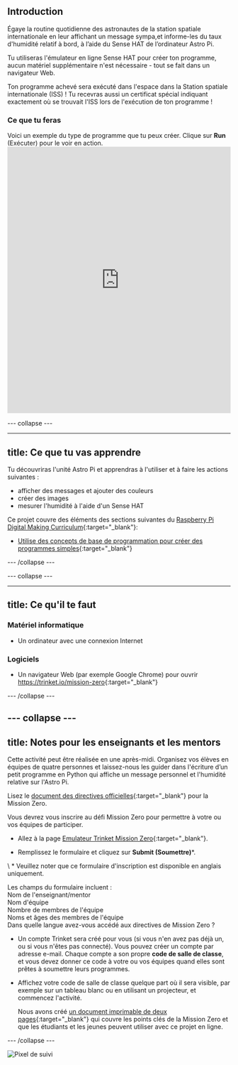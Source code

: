 ## Introduction

Égaye la routine quotidienne des astronautes de la station spatiale internationale en leur affichant un message sympa,et informe-les du taux d'humidité relatif à bord, à l’aide du Sense HAT de l’ordinateur Astro Pi.

Tu utiliseras l'émulateur en ligne Sense HAT pour créer ton programme, aucun matériel supplémentaire n'est nécessaire - tout se fait dans un navigateur Web.

Ton programme achevé sera exécuté dans l'espace dans la Station spatiale internationale (ISS) ! Tu recevras aussi un certificat spécial indiquant exactement où se trouvait l'ISS lors de l'exécution de ton programme !

### Ce que tu feras

Voici un exemple du type de programme que tu peux créer. Clique sur **Run** (Exécuter) pour le voir en action. <iframe src="https://trinket.io/embed/python/b92d76c0f3?outputOnly=true&runOption=run&start=result" width="100%" height="600" frameborder="0" marginwidth="0" marginheight="0" allowfullscreen mark="crwd-mark"></iframe> 

\--- collapse \---

* * *

## title: Ce que tu vas apprendre

Tu découvriras l'unité Astro Pi et apprendras à l'utiliser et à faire les actions suivantes :

+ afficher des messages et ajouter des couleurs
+ créer des images
+ mesurer l'humidité à l'aide d'un Sense HAT

Ce projet couvre des éléments des sections suivantes du [Raspberry Pi Digital Making Curriculum](http://rpf.io/curriculum){:target="_blank"}:

+ [Utilise des concepts de base de programmation pour créer des programmes simples](https://curriculum.raspberrypi.org/programming/creator/){:target="_blank"}

\--- /collapse \---

\--- collapse \---

* * *

## title: Ce qu'il te faut

### Matériel informatique

+ Un ordinateur avec une connexion Internet

### Logiciels

+ Un navigateur Web (par exemple Google Chrome) pour ouvrir <https://trinket.io/mission-zero>{:target="_blank"}

\--- /collapse \---

## \--- collapse \---

## title: Notes pour les enseignants et les mentors

Cette activité peut être réalisée en une après-midi. Organisez vos élèves en équipes de quatre personnes et laissez-nous les guider dans l'écriture d’un petit programme en Python qui affiche un message personnel et l'humidité relative sur l'Astro Pi.

Lisez le [document des directives officielles](https://astro-pi.org/wp-content/uploads/2018/09/Astro_Pi_Mission_Zero_Guidelines_2018_19_V12_pages.pdf){:target="_blank"} pour la Mission Zero.

Vous devrez vous inscrire au défi Mission Zero pour permettre à votre ou vos équipes de participer.

+ Allez à la page [Emulateur Trinket Mission Zero](https://trinket.io/mission-zero/register){:target="_blank"}.

+ Remplissez le formulaire et cliquez sur **Submit (Soumettre)**\*. 

\ * Veuillez noter que ce formulaire d'inscription est disponible en anglais uniquement.

Les champs du formulaire incluent :  
Nom de l'enseignant/mentor   
Nom d'équipe  
Nombre de membres de l'équipe  
Noms et âges des membres de l'équipe  
Dans quelle langue avez-vous accédé aux directives de Mission Zero ?

+ Un compte Trinket sera créé pour vous (si vous n'en avez pas déjà un, ou si vous n'êtes pas connecté). Vous pouvez créer un compte par adresse e-mail. Chaque compte a son propre **code de salle de classe**, et vous devez donner ce code à votre ou vos équipes quand elles sont prêtes à soumettre leurs programmes.

+ Affichez votre code de salle de classe quelque part où il sera visible, par exemple sur un tableau blanc ou en utilisant un projecteur, et commencez l'activité.
    
    Nous avons créé [ un document imprimable de deux pages](https://astro-pi.org/astro_pi_mission_zero_project_print_out_v10_print/){:target="_blank"} qui couvre les points clés de la Mission Zero et que les étudiants et les jeunes peuvent utiliser avec ce projet en ligne.

\--- /collapse \---

![Pixel de suivi](https://code.org/api/hour/begin_raspberrypi_astropi.png)